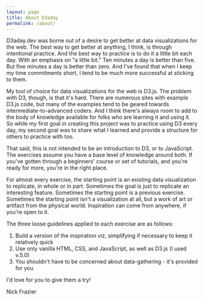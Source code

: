 ```yaml
---
layout: page
title: About D3aday
permalink: /about/
---
```


D3aday.dev was borne out of a desire to get better at data visualizations for the web. The best way to get better at anything, I think, is through intentional practice. And the best way to practice is to do it a little bit each day. With an emphasis on "a little bit." Ten minutes a day is better than five. But five minutes a day is better than zero. And I've found that when I keep my time commitments short, I tend to be much more successful at sticking to them.

My tool of choice for data visualizations for the web is D3.js. The problem with D3, though, is that it's hard. There are numerous sites with example D3.js code, but many of the examples tend to be geared towards intermediate-to-advanced coders. And I think there's always room to add to the body of knowledge available for folks who are learning it and using it. So while my first goal in creating this project was to practice using D3 every day, my second goal was to share what I learned and provide a structure for others to practice with too.

That said, this is not intended to be an introduction to D3, or to JavaScript. The exercises assume you have a base level of knowledge around both. If you've gotten through a beginners' course or set of tutorials, and you're ready for more, you're in the right place.

For almost every exercise, the starting point is an existing data visualization to replicate, in whole or in part. Sometimes the goal is just to replicate an interesting feature. Sometimes the starting point is a previous exercise. Sometimes the starting point isn't a visualization at all, but a work of art or artifact from the physical world. Inspiration can come from anywhere, if you're open to it.

The three loose guidelines applied to each exercise are as follows:

1. Build a version of the inspiration viz, simplifying if necessary to keep it relatively quick
1. Use only vanilla HTML, CSS, and JavaScript, as well as D3.js (I used v.5.0)
1. You shouldn't have to be concerned about data-gathering - it's provided for you

I'd love for you to give them a try!

Nick Frazier